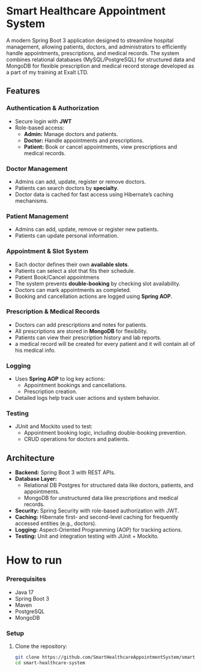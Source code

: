 # Smart Healthcare Appointment System
A modern Spring Boot 3 application designed to streamline hospital management, allowing patients, doctors, and administrators to efficiently handle appointments, prescriptions, and medical records. The system combines relational databases (MySQL/PostgreSQL) for structured data and MongoDB for flexible prescription and medical record storage developed as a part of my training at Exalt LTD.  

## Features

### Authentication & Authorization
- Secure login with **JWT** 
- Role-based access:
  - **Admin:** Manage doctors and patients.  
  - **Doctor:** Handle appointments and prescriptions.  
  - **Patient:** Book or cancel appointments, view prescriptions and medical records.  

### Doctor Management
- Admins can add, update, register or remove doctors.  
- Patients can search doctors by **specialty**.  
- Doctor data is cached for fast access using Hibernate’s caching mechanisms.  

### Patient Management
- Admins can add, update, remove or register new patients.  
- Patients can update personal information.  

### Appointment & Slot System
- Each doctor defines their own **available slots**.  
- Patients can select a slot that fits their schedule.
- Patient Book/Cancel appointmens
- The system prevents **double-booking** by checking slot availability.  
- Doctors can mark appointments as completed.  
- Booking and cancellation actions are logged using **Spring AOP**.  

### Prescription & Medical Records
- Doctors can add prescriptions and notes for patients.  
- All prescriptions are stored in **MongoDB** for flexibility.  
- Patients can view their prescription history and lab reports.
- a medical record will be created for every patient and it will contain all of his medical info.

### Logging
- Uses **Spring AOP** to log key actions:  
  - Appointment bookings and cancellations.  
  - Prescription creation.  
- Detailed logs help track user actions and system behavior.  

### Testing
- JUnit and Mockito used to test:  
  - Appointment booking logic, including double-booking prevention.  
  - CRUD operations for doctors and patients.

## Architecture
- **Backend:** Spring Boot 3 with REST APIs.  
- **Database Layer:**  
  - Relational DB Postgres for structured data like doctors, patients, and appointments.  
  - MongoDB for unstructured data like prescriptions and medical records.  
- **Security:** Spring Security with role-based authorization with JWT.  
- **Caching:** Hibernate first- and second-level caching for frequently accessed entities (e.g., doctors).  
- **Logging:** Aspect-Oriented Programming (AOP) for tracking actions.  
- **Testing:** Unit and integration testing with JUnit + Mockito.

# How to run 

### Prerequisites
- Java 17  
- Spring Boot 3  
- Maven  
- PostgreSQL 
- MongoDB  

### Setup
1. Clone the repository:  
   ```bash
   git clone https://github.com/SmartHealthcareAppointmentSystem/smart-healthcare-system.git
   cd smart-healthcare-system
